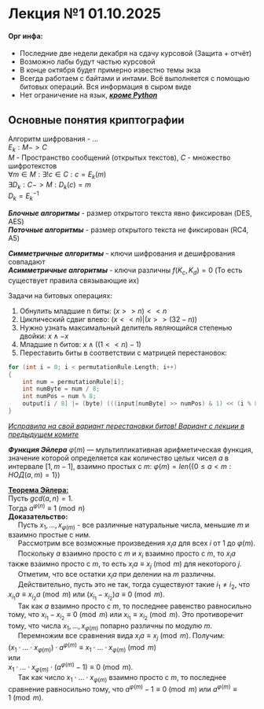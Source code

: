 # Лекция №1 01.10.2025
#### Орг инфа:
- Последние две недели декабря на сдачу курсовой (Защита + отчёт)
- Возможно лабы будут частью курсовой
- В конце октября будет примерно известно темы экза
- Всегда работаем с байтами и интами. 
Всё выполняется с помощью битовых операций. 
Вся информация в сыром виде
- Нет ограничение на язык, <u>**_кроме Python_**</u>
## Основные понятия криптографии 
Алгоритм шифрования - ...\
$E_k : M -> C$ \
$M$ - Пространство сообщений (открытых текстов),
$C$ - множество шифротекстов \
$\forall m \in M: \exists !c \in C : c = E_k(m)$\
$\exists D_k: С -> M : D_k(c) = m$\
$D_k = E_k ^{-1}$

**_Блочные алгоритмы_** - размер открытого текста явно фиксирован (DES, AES)\
**_Поточные алгоритмы_** - размер открытого текста не фиксирован (RC4, A5)

**_Симметричные алгоритмы_** - ключи шифрования и дешифрования совпадают \
**_Асимметричные алгоритмы_** - ключи различны $f(K_c, K_d) = 0$
(То есть существует правила связывающие их)

Задачи на битовых операциях:
1. Обнулить младшие n биты: $(x >> n) << n$
2. Циклический сдвиг влево: $(x << n) | (x >> (32 - n))$
3. Нужно узнать максимальный делитель являющийся степенью двойки: $x \land -x$
4. Младшие n битов: $x \land ((1 << n) - 1)$
5. Переставить биты в соответствии с матрицей перестановок:
```c++
for (int i = 0; i < permutationRule.Length; i++)
{
    int num = permutationRule[i];
    int numByte = num / 8;
    int numPos = num % 8;
    output[i / 8] |= (byte) (((input[numByte] >> numPos) & 1) << (i % 8));
}
``` 
<u>_Исправила на свой вариант перестановки битов! Вариант с лекции в предыдущем комите_</u> 


_**Функция Эйлера**_ $\varphi(m)$ — мультипликативная арифметическая функция, значение которой
определяется как количество целых чисел $a$ в интервале $[1, m - 1]$, взаимно простых с $m$:
$\varphi(m) = len(\{0 \leq a < m: НОД(a, m) = 1\})$

<u>**Теорема Эйлера:** </u> \
Пусть $gcd(a, n) = 1$. \
Тогда $a^{\varphi(n)} \equiv 1\pmod{n}$\
**Доказательство:**\
&nbsp;&nbsp;&nbsp;&nbsp; Пусть $x_1, \dots, x_{\varphi(m)}$ - все различные натуральные числа, меньшие $m$ и взаимно простые с ним.\
&nbsp;&nbsp;&nbsp;&nbsp; Рассмотрим все возможные произведения $x_i a$ для всех $i$ от 1 до $\varphi(m)$.\
&nbsp;&nbsp;&nbsp;&nbsp; Поскольку $a$ взаимно просто с $m$ и $x_i$ взаимно просто с $m$, то $x_i a$ также взаимно 
просто с $m$, то есть $x_i a \equiv x_j \pmod{m}$ для некоторого $j$.\
&nbsp;&nbsp;&nbsp;&nbsp; Отметим, что все остатки $x_i a$ при делении на $m$ различны.\
&nbsp;&nbsp;&nbsp;&nbsp; Действительно, пусть это не так, 
тогда существуют такие $i_1 \neq i_2$, что $x_{i_1} a \equiv x_{i_2} a \pmod{m}$ или $(x_{i_1} - x_{i_2}) a \equiv 0 \pmod{m}$.\
&nbsp;&nbsp;&nbsp;&nbsp; Так как $a$ взаимно просто с $m$, то последнее равенство равносильно тому, что 
$x_{i_1} - x_{i_2} \equiv 0 \pmod{m}$ или $x_{i_1} \equiv x_{i_2} \pmod{m}.$
Это противоречит тому, что числа $x_1, ..., x_{\varphi(m)}$ попарно различны по модулю $m$.\
&nbsp;&nbsp;&nbsp;&nbsp; Перемножим все сравнения вида $x_i a \equiv x_j \pmod{m}$.
Получим:\
$(x_1 \cdot...\cdot x_{\varphi(m)}) \cdot a^{\varphi(m)} \equiv x_1 \cdot...\cdot x_{\varphi(m)} \pmod{m}$\
или\
$x_1 \cdot...\cdot x_{\varphi(m)} \cdot (a^{\varphi(m)} - 1) \equiv 0 \pmod{m}.$\
&nbsp;&nbsp;&nbsp;&nbsp; Так как число $x_1 \cdot \dots \cdot x_{\varphi(m)}$ взаимно просто с $m$, то последнее 
сравнение равносильно тому, что $a^{\varphi(m)} - 1 \equiv 0 \pmod{m}$ или $a^{\varphi(m)} \equiv 1 \pmod{m}.$
